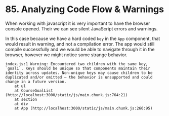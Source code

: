 # 85. Analyzing Code Flow & Warnings

When working with javascript it is very important to have the browser console opened. Their we can see silent JavaScript errors and warnings.

In this case because we have a hard coded `key` in the `App` component, that would result in warning, and not a compilation error. The app would still compile successfully and we would be able to navigate through it in the browser, however we might notice some strange behavior.

```shell
index.js:1 Warning: Encountered two children with the same key, `goal1`. Keys should be unique so that components maintain their identity across updates. Non-unique keys may cause children to be duplicated and/or omitted — the behavior is unsupported and could change in a future version.
    at ul
    at CourseGoalList (http://localhost:3000/static/js/main.chunk.js:764:21)
    at section
    at div
    at App (http://localhost:3000/static/js/main.chunk.js:266:95)
```
